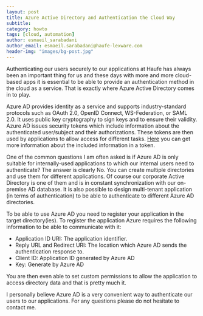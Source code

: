 ```yaml
---
layout: post
title: Azure Active Directory and Authentication the Cloud Way
subtitle:
category: howto
tags: [cloud, automation]
author: esmaeil_sarabadani
author_email: esmaeil.sarabadani@haufe-lexware.com
header-img: "images/bg-post.jpg"
---
```


Authenticating our users securely to our applications at Haufe has always been an important thing for us and these days with more and more cloud-based apps it is essential to be able to provide an authentication method in the cloud as a service. That is exactly where Azure Active Directory comes in to play.

Azure AD provides identity as a service and supports industry-standard protocols such as OAuth 2.0, OpenID Connect, WS-Federation, or SAML 2.0. It uses public key cryptography to sign keys and to ensure their validity. Azure AD issues security tokens which include information about the authenticated user/subject and their authorizations. These tokens are then used by applications to allow access for different tasks. [Here] you can get more information about the included information in a token.

One of the common questions I am often asked is if Azure AD is only suitable for internally-used applications to which our internal users need to authenticate?
The answer is clearly No. You can create multiple directories and use them for different applications. Of course our corporate Active Directory is one of them and is in constant synchronization with our on-premise AD database. It is also possible to design multi-tenant application (in terms of authentication) to be able to authenticate to different Azure AD directories. 

To be able to use Azure AD you need to register your application in the target directory(ies). To register the application Azure requires the following information to be able to communicate with it:

 - Application ID URI: The application identifier.
 - Reply URL and Redirect URI: The location which Azure AD sends the authentication response to.
 - Client ID: Application ID generated by Azure AD
 - Key: Generate by Azure AD
 
You are then even able to set custom permissions to allow the application to access directory data and that is pretty much it. 

I personally believe Azure AD is a very convenient way to authenticate our users to our applications. For any questions please do not hesitate to contact me. 

   [here]: <https://azure.microsoft.com/en-us/documentation/articles/active-directory-token-and-claims/>
